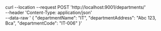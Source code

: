 curl --location --request POST 'http://localhost:9001/departments/' \
--header 'Content-Type: application/json' \
--data-raw '    {
        "departmentName": "IT",
        "departmentAddress": "Abc 123, Bca",
        "departmentCode": "IT-006"
    }'